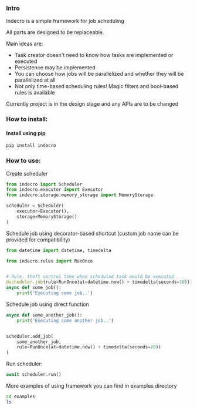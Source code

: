 ### Intro

Indecro is a simple framework for job scheduling

All parts are designed to be replaceable.

Main ideas are:

* Task creator doesn't need to know how tasks are implemented or executed
* Persistence may be implemented
* You can choose how jobs will be parallelized and whether they will be parallelized at all
* Not only time-based scheduling rules! Magic filters and bool-based rules is available

Currently project is in the design stage and any APIs are to be changed


### How to install:

#### Install using pip
```bash
pip install indecro
```

### How to use:

Create scheduler

```python
from indecro import Scheduler
from indecro.executor import Executor
from indecro.storage.memory_storage import MemoryStorage

scheduler = Scheduler(
    executor=Executor(),
    storage=MemoryStorage()
)
```

Schedule job using decorator-based shortcut (custom job name can be provided for compatibility)

```python
from datetime import datetime, timedelta

from indecro.rules import RunOnce


# Rule, theft control time when scheduled task would be executed
@scheduler.job(rule=RunOnce(at=datetime.now() + timedelta(seconds=10)))
async def some_job():
    print('Executing some job..')
```

Schedule job using direct function

```python
async def some_another_job():
    print('Executing some another job..')


scheduler.add_job(
    some_another_job,
    rule=RunOnce(at=datetime.now() + timedelta(seconds=20))
)
```

Run scheduler:

```python
await scheduler.run()
```

More examples of using framework you can find in examples directory

```bash
cd examples
ls
```
